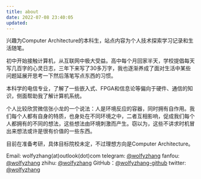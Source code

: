```yaml
---
title: about
date: 2022-07-08 23:40:05
updated:
---
```


兴趣为Computer Architecture的本科生，站点内容为个人技术探索学习记录和生活随笔。

初中开始接触计算机，从互联网中极大受益。高中每个月回家半天，学校提倡每天写几百字的心灵日志，三年下来写了30多万字，我也逐渐养成了面对生活中某些问题延展开思考一下然后落笔写点东西的习惯。

本科学的电信专业，了解了一些嵌入式、FPGA和信息论等偏向于硬件、通信的知识，侧面帮助我了解计算机系统。

个人比较欣赏微信张小龙的一个说法：人是环境反应的容器，同时拥有自作用。我们每个人都有自身的特质，也身处在不同环境之中，二者互相影响，促成我们每个人都拥有的不同的想法，这些想法由环境刺激而产生。窃以为，这些不讲求时机冒出来想法或许是很有价值的一些东西。

目前在准备考研，具体目标院校未定，不过理想方向是Computer Architecture。

Email: wolfyzhang(at)outlook(dot)com
telegram: [@wolfyzhang](https://t.me/wolfyzhang)
fanfou: [@wolfyzhang](https://fanfou.com/wolfyzhang)
zhihu: [@wolfyzhang](https://www.zhihu.com/people/wolfy-12)
GitHub：[@wolfyzhang-github](https://github.com/wolfyzhang-github)
twitter: [@wolfyzhang](https://twitter.com/wolfyzhang)
